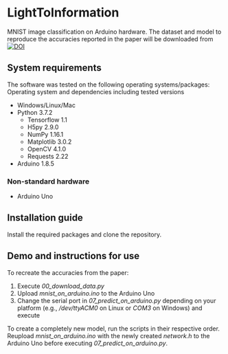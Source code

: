 # LightToInformation
MNIST image classification on Arduino hardware. The dataset and model to reproduce the accuracies reported in the paper will be downloaded from [![DOI](https://zenodo.org/badge/DOI/10.5281/zenodo.3351382.svg)](https://doi.org/10.5281/zenodo.3351382)
## System requirements
The software was tested on the following operating systems/packages:
Operating system and dependencies including tested versions
* Windows/Linux/Mac
* Python 3.7.2
  * Tensorflow 1.1
  * H5py 2.9.0
  * NumPy 1.16.1
  * Matplotlib 3.0.2
  * OpenCV 4.1.0
  * Requests 2.22
* Arduino 1.8.5

### Non-standard hardware
* Arduino Uno

## Installation guide
Install the required packages and clone the repository.
## Demo and instructions for use
To recreate the accuracies from the paper:
1. Execute *00_download_data.py*
2. Upload *mnist_on_arduino.ino* to the Arduino Uno
3. Change the serial port in *07_predict_on_arduino.py* depending on your platform (e.g., */dev/ttyACM0* on Linux or *COM3* on Windows) and execute

To create a completely new model, run the scripts in their respective order. Reupload *mnist_on_arduino.ino* with the newly created *network.h* to the Arduino Uno before executing *07_predict_on_arduino.py*.